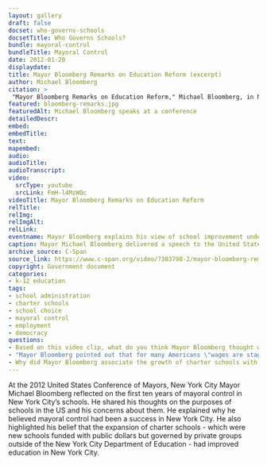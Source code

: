 ```yaml
--- 
layout: gallery
draft: false
docset: who-governs-schools
docsetTitle: Who Governs Schools?
bundle: mayoral-control
bundleTitle: Mayoral Control
date: 2012-01-20
displaydate: 
title: Mayor Bloomberg Remarks on Education Reform (excerpt)
author: Michael Bloomberg
citation: >
 "Mayor Bloomberg Remarks on Education Reform," Michael Bloomberg, in New York City Civil Rights History Project, Accessed: [Month Day, Year], https://nyccivilrightshistory.org/gallery/bloomberg-remarks.
featured: bloomberg-remarks.jpg
featuredAlt: Michael Bloomberg speaks at a conference
detailedDescr: 
embed: 
embedTitle: 
text: 
mapembed: 
audio: 
audioTitle: 
audioTranscript: 
video: 
  srcType: youtube
  srcLink: FmH-l4MzWQc
videoTitle: Mayor Bloomberg Remarks on Education Reform
relTitle: 
relImg: 
relImgAlt: 
relLink: 
eventname: Mayor Bloomberg explains his view of school improvement under mayoral control. 
caption: Mayor Michael Bloomberg delivered a speech to the United States Conference of Mayors on education reform. He described what he saw as accomplishments in the first ten years of mayoral control in New York City. 
archive_source: C-Span
source_link: https://www.c-span.org/video/?303798-2/mayor-bloomberg-remarks-education-reform
copyright: Government document
categories: 
- k-12 education
tags:
- school administration
- charter schools
- school choice
- mayoral control
- employment
- democracy
questions: 
- Based on this video clip, what do you think Mayor Bloomberg thought were the purposes of schools? Do you agree or disagree with his view? Why? How do his views compare to others that you have read about? 
- "Mayor Bloomberg pointed out that for many Americans \"wages are stagnating\" and that \"too many young people are unable to find the career path [that leads] to the American Dream.\" He thought this was a result of poor performance in education. What other factors might be involved?"
- Why did Mayor Bloomberg associate the growth of charter schools with educational improvements? What evidence did he use to support his answer? Is that evidence convincing to you? Why or why not?
--- 
```


At the 2012 United States Conference of Mayors, New York City Mayor Michael Bloomberg reflected on the first ten years of mayoral control in New York City’s schools. He shared his thoughts on the purposes of schools in the US and his concerns about them. He explained why he believed mayoral control had been a success in New York City. He also highlighted his belief that the expansion of charter schools - which were new schools funded with public dollars but governed by private groups outside of the New York City Department of Education - had improved education in New York City.  
